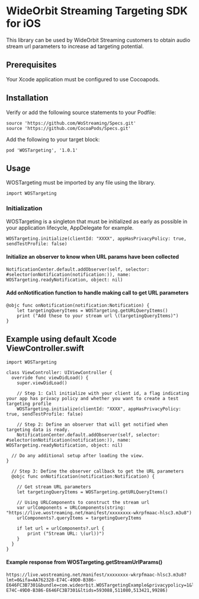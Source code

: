 # WideOrbit Streaming Targeting SDK for iOS

This library can be used by WideOrbit Streaming customers to obtain audio stream url parameters to increase ad targeting potential.

## Prerequisites
Your Xcode application must be configured to use Cocoapods.

## Installation
Verify or add the following source statements to your Podfile:

    source 'https://github.com/WoStreaming/Specs.git'
    source 'https://github.com/CocoaPods/Specs.git'

Add the following to your target block:

    pod 'WOSTargeting', '1.0.1'

## Usage
WOSTargeting must be imported by any file using the library.

    import WOSTargeting
    
### Initialization
WOSTargeting is a singleton that must be initialized as early as possible in your application lifecycle, AppDelegate for example.

    WOSTargeting.initialize(clientId: "XXXX", appHasPrivacyPolicy: true, sendTestProfile: false)

#### Initialize an observer to know when URL params have been collected

    NotificationCenter.default.addObserver(self, selector: #selector(onNotification(notification:)), name: WOSTargeting.readyNotification, object: nil)

#### Add onNotification function to handle making call to get URL parameters
    
    @objc func onNotification(notification:Notification) {
        let targetingQueryItems = WOSTargeting.getURLQueryItems()
        print ("Add these to your stream url \(targetingQueryItems)")
    }

## Example using default Xcode ViewController.swift

    import WOSTargeting

    class ViewController: UIViewController {
      override func viewDidLoad() {
        super.viewDidLoad()
        
        // Step 1: Call initialize with your client id, a flag indicating your app has privacy policy and whether you want to create a test targeting profile
        WOSTargeting.initialize(clientId: "XXXX", appHasPrivacyPolicy: true, sendTestProfile: false)
        
        // Step 2: Define an observer that will get notified when targeting data is ready. 
        NotificationCenter.default.addObserver(self, selector: #selector(onNotification(notification:)), name: WOSTargeting.readyNotification, object: nil)
        
      // Do any additional setup after loading the view.
    }
    
      // Step 3: Define the observer callback to get the URL parameters
      @objc func onNotification(notification:Notification) {
      
        // Get stream URL parameters
        let targetingQueryItems = WOSTargeting.getURLQueryItems()
        
        // Using URLComponents to construct the stream url
        var urlComponents = URLComponents(string: "https://live.wostreaming.net/manifest/xxxxxxxx-wkrpfmaac-hlsc3.m3u8")
        urlComponents?.queryItems = targetingQueryItems
       
        if let url = urlComponents?.url {
            print ("Stream URL: \(url))")
        }
      }
    }


#### Example response from WOSTargeting.getStreamUrlParams()
    https://live.wostreaming.net/manifest/xxxxxxxx-wkrpfmaac-hlsc3.m3u8?lmt=0&ifa=AA762328-E74C-49D0-B386-E646FC3B7301&bundle=com.wideorbit.WOSTargetingExample&privacypolicy=1&lptid=MAA762328-E74C-49D0-B386-E646FC3B7301&ltids=593088,511080,513421,99286)

